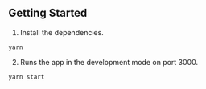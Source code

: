 ## Getting Started

1. Install the dependencies.
```
yarn
```
2. Runs the app in the development mode on port 3000.
```
yarn start
```
